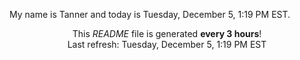 My name is Tanner and today is Tuesday, December 5, 1:19 PM EST.

<p align="center">This <i>README</i> file is generated <b>every 3 hours</b>!</br>Last refresh: Tuesday, December 5, 1:19 PM EST<br /></p>
